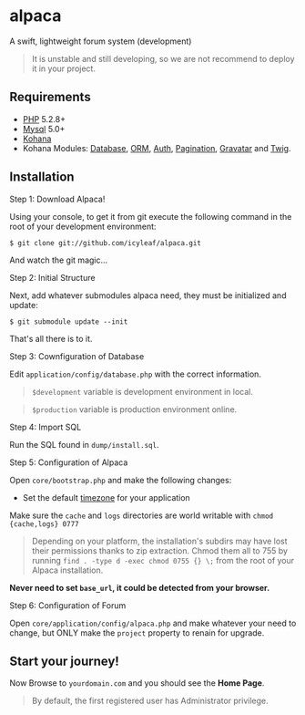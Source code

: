 # alpaca

A swift, lightweight forum system (development)

> It is unstable and still developing, so we are not recommend to deploy it in your project.

## Requirements

* [PHP](http://php.net) 5.2.8+
* [Mysql](http://mysql.com) 5.0+
* [Kohana](http://github.com/kohana/kohana)
* Kohana Modules: [Database](http://github.com/kohana/database), [ORM](http://github.com/kohana/orm), [Auth](http://github.com/icyleaf/alpaca/tree/master/modules/auth/), [Pagination](http://github.com/kohana/pagination), [Gravatar](http://github.com/icyleaf/gravatar/) and [Twig](http://github.com/jonathangeiger/kohana-twig/).

## Installation

Step 1: Download Alpaca!

Using your console, to get it from git execute the following command in the root of your development environment:

	$ git clone git://github.com/icyleaf/alpaca.git

And watch the git magic...

Step 2: Initial Structure

Next, add whatever submodules alpaca need, they must be initialized and update:

	$ git submodule update --init

That's all there is to it.

Step 3: Cownfiguration of Database

Edit `application/config/database.php` with the correct information.

> `$development` variable is development environment in local.

> `$production` variable is production environment online.

Step 4: Import SQL

Run the SQL found in `dump/install.sql`.

Step 5: Configuration of Alpaca

Open `core/bootstrap.php` and make the following changes:

* Set the default [timezone](http://php.net/timezones) for your application

Make sure the `cache` and `logs` directories are world writable with `chmod {cache,logs} 0777`

> Depending on your platform, the installation's subdirs may have lost their permissions thanks to zip extraction. Chmod them all to 755 by running `find . -type d -exec chmod 0755 {} \;` from the root of your Alpaca installation.

**Never need to set `base_url`, it could be detected from your browser.**

Step 6: Configuration of Forum

Open `core/application/config/alpaca.php` and make whatever your need to change, but ONLY make the `project` property to renain for upgrade.

## Start your journey!

Now Browse to `yourdomain.com` and you should see the **Home Page**.

> By default, the first registered user has Administrator privilege.
